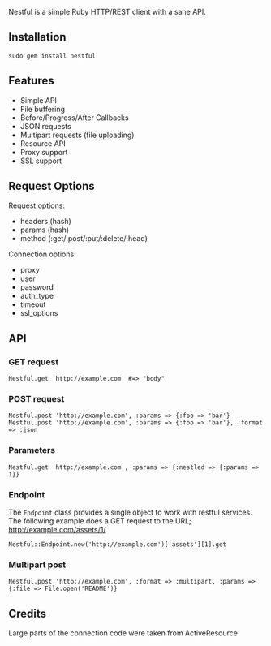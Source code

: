 Nestful is a simple Ruby HTTP/REST client with a sane API.

## Installation

    sudo gem install nestful

## Features

  * Simple API
  * File buffering
  * Before/Progress/After Callbacks
  * JSON requests
  * Multipart requests (file uploading)
  * Resource API
  * Proxy support
  * SSL support

## Request Options

Request options:

  * headers (hash)
  * params  (hash)
  * method  (:get/:post/:put/:delete/:head)

Connection options:

  * proxy
  * user
  * password
  * auth_type
  * timeout
  * ssl_options

## API

### GET request

    Nestful.get 'http://example.com' #=> "body"

### POST request

    Nestful.post 'http://example.com', :params => {:foo => 'bar'}
    Nestful.post 'http://example.com', :params => {:foo => 'bar'}, :format => :json

### Parameters

    Nestful.get 'http://example.com', :params => {:nestled => {:params => 1}}

### Endpoint

The `Endpoint` class provides a single object to work with restful services. The following example does a GET request to the URL; http://example.com/assets/1/

    Nestful::Endpoint.new('http://example.com')['assets'][1].get

### Multipart post

    Nestful.post 'http://example.com', :format => :multipart, :params => {:file => File.open('README')}

## Credits

Large parts of the connection code were taken from ActiveResource
